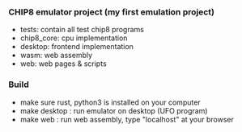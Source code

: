 ### CHIP8 emulator project (my first emulation project)
* tests: contain all test chip8 programs
* chip8_core: cpu implementation
* desktop: frontend implementation
* wasm: web assembly
* web: web pages & scripts

### Build
* make sure rust, python3 is installed on your computer
* make desktop : run emulator on desktop (UFO program)
* make web : run web assembly, type "localhost" at your browser